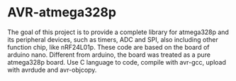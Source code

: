 # AVR-atmega328p
 
The goal of this project is to provide a complete library for atmega328p and its peripheral devices, such as timers, ADC and SPI, also including other function chip, like nRF24L01p.
These code are based on the board of arduino nano.
Different from arduino, the board was treated as a pure atmega328p board.
Use C language to code, compile with avr-gcc, upload with avrdude and avr-objcopy.

